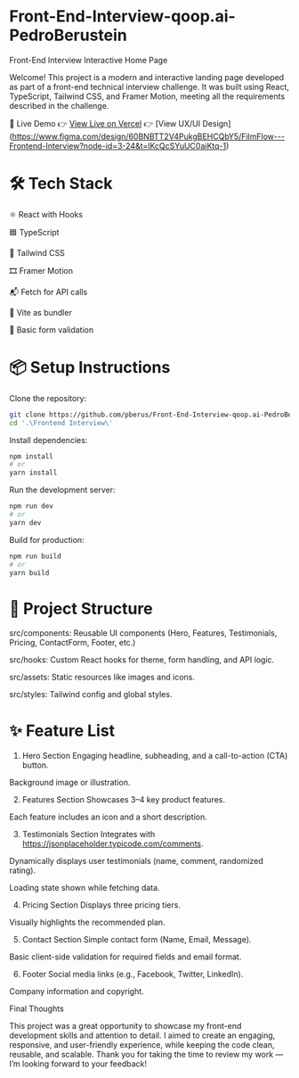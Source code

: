 # Front-End-Interview-qoop.ai-PedroBerustein
Front-End Interview Interactive Home Page

Welcome! This project is a modern and interactive landing page developed as part of a front-end technical interview challenge. It was built using React, TypeScript, Tailwind CSS, and Framer Motion, meeting all the requirements described in the challenge.

🚀 Live Demo
👉 [View Live on Vercel](https://front-end-interview-qoop-ai-pedro-berustein-1.vercel.app/)
👉 [View UX/UI Design] (https://www.figma.com/design/60BNBTT2V4PukgBEHCQbY5/FilmFlow---Frontend-Interview?node-id=3-24&t=lKcQcSYuUC0aiKtq-1)

# 🛠️ Tech Stack

⚛️ React with Hooks

🟦 TypeScript

🎨 Tailwind CSS

🎞️ Framer Motion

📬 Fetch for API calls

📄 Vite as bundler

🧪 Basic form validation

# 📦 Setup Instructions

Clone the repository:
```bash
git clone https://github.com/pberus/Front-End-Interview-qoop.ai-PedroBerustein.git
cd '.\Frontend Interview\'
```

Install dependencies:
```bash
npm install
# or
yarn install
```

Run the development server:
```bash
npm run dev
# or
yarn dev
```

Build for production:
```bash
npm run build
# or
yarn build
```

# 🧩 Project Structure

src/components: Reusable UI components (Hero, Features, Testimonials, Pricing, ContactForm, Footer, etc.)

src/hooks: Custom React hooks for theme, form handling, and API logic.

src/assets: Static resources like images and icons.

src/styles: Tailwind config and global styles.

 # ✨ Feature List
1. Hero Section
Engaging headline, subheading, and a call-to-action (CTA) button.

Background image or illustration.

2. Features Section
Showcases 3–4 key product features.

Each feature includes an icon and a short description.

3. Testimonials Section
Integrates with https://jsonplaceholder.typicode.com/comments.

Dynamically displays user testimonials (name, comment, randomized rating).

Loading state shown while fetching data.

4. Pricing Section
Displays three pricing tiers.

Visually highlights the recommended plan.

5. Contact Section
Simple contact form (Name, Email, Message).

Basic client-side validation for required fields and email format.

6. Footer
Social media links (e.g., Facebook, Twitter, LinkedIn).

Company information and copyright.

Final Thoughts

This project was a great opportunity to showcase my front-end development skills and attention to detail. I aimed to create an engaging, responsive, and user-friendly experience, while keeping the code clean, reusable, and scalable.
Thank you for taking the time to review my work — I’m looking forward to your feedback!
